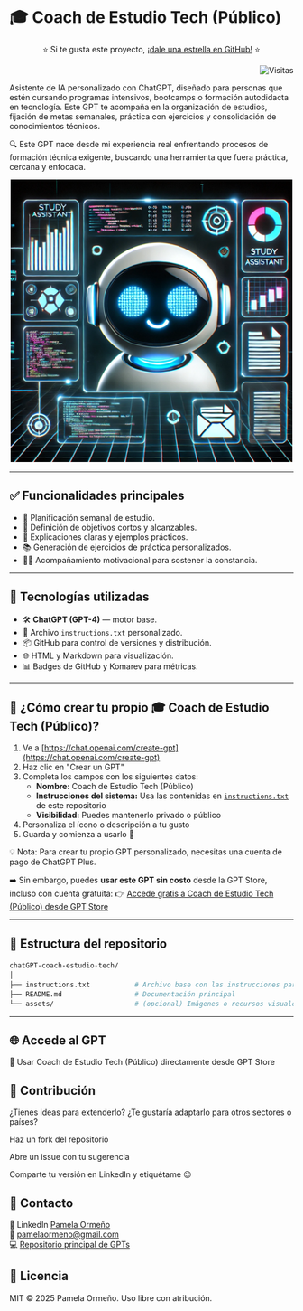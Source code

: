 # 🎓 Coach de Estudio Tech (Público)

<p align="center">
  ⭐ Si te gusta este proyecto, <a href="https://github.com/PamelaOrmeno/chatGPT-coach-estudio-tech/stargazers">¡dale una estrella en GitHub!</a> ⭐
</p>

<p align="right">
  <img src="https://komarev.com/ghpvc/?username=PamelaOrmeno&repo=chatGPT-coach-estudio-tech&color=blue&label=Visitas" alt="Visitas" />
</p>

Asistente de IA personalizado con ChatGPT, diseñado para personas que estén cursando programas intensivos, bootcamps o formación autodidacta en tecnología. Este GPT te acompaña en la organización de estudios, fijación de metas semanales, práctica con ejercicios y consolidación de conocimientos técnicos.

🔍 Este GPT nace desde mi experiencia real enfrentando procesos de formación técnica exigente, buscando una herramienta que fuera práctica, cercana y enfocada.

<p align="center">
    <img src="./assets/imageChatGPT.png" alt="Flow Coach Empleo" width="500"/>
</p>

---

## ✅ Funcionalidades principales

- 📅 Planificación semanal de estudio.
- 🎯 Definición de objetivos cortos y alcanzables.
- 🧠 Explicaciones claras y ejemplos prácticos.
- 📚 Generación de ejercicios de práctica personalizados.
- 👩‍💻 Acompañamiento motivacional para sostener la constancia.

---

## 🧠 Tecnologías utilizadas

- 🛠 **ChatGPT (GPT-4)** — motor base.
- 📄 Archivo `instructions.txt` personalizado.
- 📦 GitHub para control de versiones y distribución.
- 🌐 HTML y Markdown para visualización.
- 📊 Badges de GitHub y Komarev para métricas.

---

## 🚀 ¿Cómo crear tu propio 🎓 Coach de Estudio Tech (Público)?

1. Ve a [https://chat.openai.com/create-gpt](https://chat.openai.com/create-gpt)
2. Haz clic en "Crear un GPT"
3. Completa los campos con los siguientes datos:
   - **Nombre:** Coach de Estudio Tech (Público)
   - **Instrucciones del sistema:** Usa las contenidas en [`instructions.txt`](./instructions.txt) de este repositorio
   - **Visibilidad:** Puedes mantenerlo privado o público
4. Personaliza el ícono o descripción a tu gusto
5. Guarda y comienza a usarlo 🎉


💡 Nota: Para crear tu propio GPT personalizado, necesitas una cuenta de pago de ChatGPT Plus.

➡️ Sin embargo, puedes **usar este GPT sin costo** desde la GPT Store, incluso con cuenta gratuita:
👉 [Accede gratis a Coach de Estudio Tech (Público) desde GPT Store](https://chatgpt.com/g/g-687963279ae8819193066e2aa34bbc3c-coach-de-estudio-tech-publico)


---

## 📂 Estructura del repositorio

```bash
chatGPT-coach-estudio-tech/
│
├── instructions.txt           # Archivo base con las instrucciones para el GPT
├── README.md                  # Documentación principal
└── assets/                    # (opcional) Imágenes o recursos visuales
```
---

## 🌐 Accede al GPT

🧩 Usar Coach de Estudio Tech (Público) directamente desde GPT Store

## 🤝 Contribución

¿Tienes ideas para extenderlo? ¿Te gustaría adaptarlo para otros sectores o países?

Haz un fork del repositorio

Abre un issue con tu sugerencia

Comparte tu versión en LinkedIn y etiquétame 😉

## 💬 Contacto

📧 LinkedIn [Pamela Ormeño](https://www.linkedin.com/in/pamelaormeno/)
<br>
📧 [pamelaormeno@gmail.com](mailto:pamelaormeno@gmail.com)
<br>
💻 [Repositorio principal de GPTs](https://github.com/PamelaOrmeno/chatGPT-coach-estudio-tech)

## 📄 Licencia

MIT © 2025 Pamela Ormeño. Uso libre con atribución.
